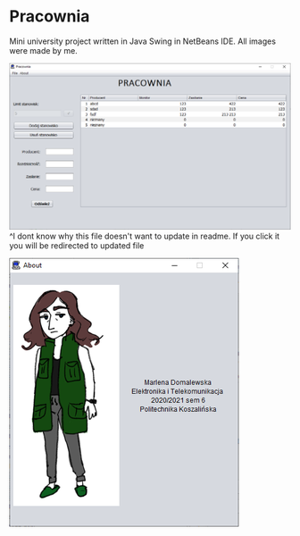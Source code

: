 # Pracownia
Mini university project written in Java Swing in NetBeans IDE. 
All images were made by me.


![Main Form](mainscr.png)
^I dont know why this file doesn't want to update in readme. If you click it you will be redirected to updated file

![About Form](aboutscr.png)
